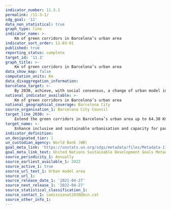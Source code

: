 ```yaml
---
indicator_number: 11.3.1
permalink: /11-3-1/
sdg_goal: '11'
data_non_statistical: true
graph_type: line
indicator_name: >-
    Km of green corridors in Barcelona’s urban area
indicator_sort_order: 11-03-01
published: true
reporting_status: complete
target_id: '11.3'
graph_title: >-
    Km of green corridors in Barcelona’s urban area
data_show_map: false
computation_units: Km
data_disaggregation_information: 
barcelona_target: >-
    By 2030, achieve, with social consensus, a change of urban model in order to attain healthier and more sustainable public spaces, especially in areas surrounding schools
national_indicator_available: >-
    Km of green corridors in Barcelona’s urban area
national_geographical_coverage: Barcelona City
source_organisation_1: Barcelona City Council
target_line_2030: >-
    Extend the green corridors in Barcelona’s urban area up to 64.30 Km in 2023 and up to 91.74 Km in 2030
target_name: >-
    Enhance inclusive and sustainable urbanisation and capacity for participatory, integrated and sustainable human settlement planning and management in all countries
indicator_definition:
un_designated_tier: 1
un_custodian_agency: World Bank (WB)
goal_meta_link: 'https://unstats.un.org/sdgs/metadata/files/Metadata-11-03-01.pdf'
goal_meta_link_text: United Nations Sustainable Development Goals Metadata (pdf 894kB)
source_periodicity_1: Annually
source_earliest_available_1: 2022 
source_active_1: true
source_url_text_1: Urban model area 
source_url_1:
source_release_date_1: '2021-04-27'
source_next_release_1: '2022-04-27'
source_statistical_classification_1: 
source_contact_1: comissionat2030@bcn.cat
source_other_info_1: 
---
```

